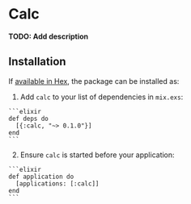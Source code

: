 # Calc

**TODO: Add description**

## Installation

If [available in Hex](https://hex.pm/docs/publish), the package can be installed as:

  1. Add `calc` to your list of dependencies in `mix.exs`:

    ```elixir
    def deps do
      [{:calc, "~> 0.1.0"}]
    end
    ```

  2. Ensure `calc` is started before your application:

    ```elixir
    def application do
      [applications: [:calc]]
    end
    ```

